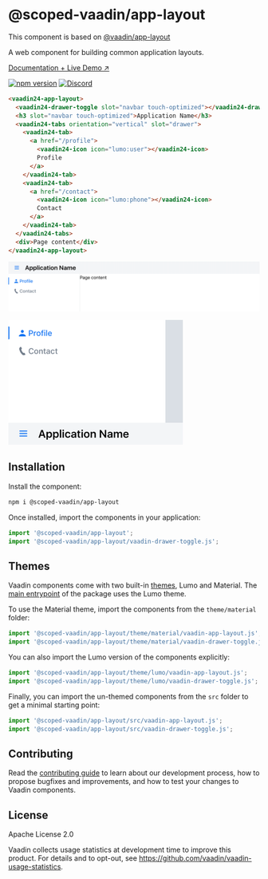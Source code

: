 # @scoped-vaadin/app-layout

This component is based on [@vaadin/app-layout](https://www.npmjs.com/package/@vaadin/app-layout)

A web component for building common application layouts.

[Documentation + Live Demo ↗](https://vaadin.com/docs/latest/components/app-layout)

[![npm version](https://badgen.net/npm/v/@scoped-vaadin/app-layout)](https://www.npmjs.com/package/@scoped-vaadin/app-layout)
[![Discord](https://img.shields.io/discord/732335336448852018?label=discord)](https://discord.gg/PHmkCKC)

```html
<vaadin24-app-layout>
  <vaadin24-drawer-toggle slot="navbar touch-optimized"></vaadin24-drawer-toggle>
  <h3 slot="navbar touch-optimized">Application Name</h3>
  <vaadin24-tabs orientation="vertical" slot="drawer">
    <vaadin24-tab>
      <a href="/profile">
        <vaadin24-icon icon="lumo:user"></vaadin24-icon>
        Profile
      </a>
    </vaadin24-tab>
    <vaadin24-tab>
      <a href="/contact">
        <vaadin24-icon icon="lumo:phone"></vaadin24-icon>
        Contact
      </a>
    </vaadin24-tab>
  </vaadin24-tabs>
  <div>Page content</div>
</vaadin24-app-layout>
```

[<img src="https://raw.githubusercontent.com/vaadin/web-components/main/packages/app-layout/screenshot.png" width="900" alt="Screenshot of vaadin-app-layout">](https://vaadin.com/docs/latest/components/app-layout)

[<img src="https://raw.githubusercontent.com/vaadin/web-components/main/packages/app-layout/screenshot-mobile.png" width="350" alt="Screenshot of vaadin-app-layout on mobile">](https://vaadin.com/docs/latest/components/app-layout)

## Installation

Install the component:

```sh
npm i @scoped-vaadin/app-layout
```

Once installed, import the components in your application:

```js
import '@scoped-vaadin/app-layout';
import '@scoped-vaadin/app-layout/vaadin-drawer-toggle.js';
```

## Themes

Vaadin components come with two built-in [themes](https://vaadin.com/docs/latest/styling), Lumo and Material.
The [main entrypoint](https://github.com/vaadin/web-components/blob/main/packages/app-layout/vaadin-app-layout.js) of the package uses the Lumo theme.

To use the Material theme, import the components from the `theme/material` folder:

```js
import '@scoped-vaadin/app-layout/theme/material/vaadin-app-layout.js';
import '@scoped-vaadin/app-layout/theme/material/vaadin-drawer-toggle.js';
```

You can also import the Lumo version of the components explicitly:

```js
import '@scoped-vaadin/app-layout/theme/lumo/vaadin-app-layout.js';
import '@scoped-vaadin/app-layout/theme/lumo/vaadin-drawer-toggle.js';
```

Finally, you can import the un-themed components from the `src` folder to get a minimal starting point:

```js
import '@scoped-vaadin/app-layout/src/vaadin-app-layout.js';
import '@scoped-vaadin/app-layout/src/vaadin-drawer-toggle.js';
```

## Contributing

Read the [contributing guide](https://vaadin.com/docs/latest/contributing/overview) to learn about our development process, how to propose bugfixes and improvements, and how to test your changes to Vaadin components.

## License

Apache License 2.0

Vaadin collects usage statistics at development time to improve this product.
For details and to opt-out, see https://github.com/vaadin/vaadin-usage-statistics.
